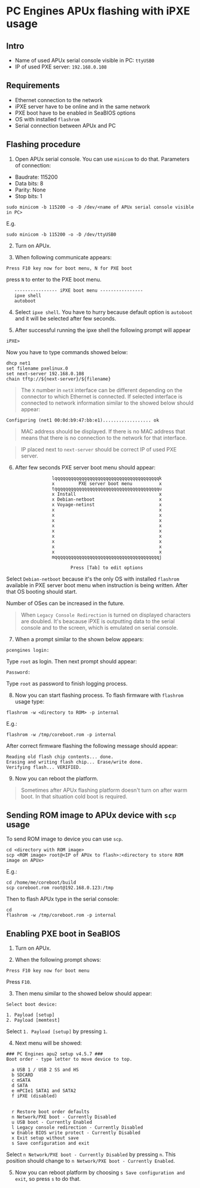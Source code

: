 PC Engines APUx flashing with iPXE usage
========================================

Intro
-----
* Name of used APUx serial console visible in PC: `ttyUSB0`
* IP of used PXE server: `192.168.0.108`

Requirements
------------

* Ethernet connection to the network
* iPXE server have to be online and in the same network
* PXE boot have to be enabled in SeaBIOS options
* OS with installed `flashrom`
* Serial connection between APUx and PC

Flashing procedure
------------------

1. Open APUx serial console. You can use `minicom` to do that.
Parameters of connection:
* Baudrate: 115200
* Data bits: 8
* Parity: None
* Stop bits: 1

```
sudo minicom -b 115200 -o -D /dev/<name of APUx serial console visible in PC>
```

E.g.
```
sudo minicom -b 115200 -o -D /dev/ttyUSB0
```

2. Turn on APUx.

3. When following communicate appears:
```
Press F10 key now for boot menu, N for PXE boot
```
press `N` to enter to the PXE boot menu.

```
   ---------------- iPXE boot menu ----------------
   ipxe shell
   autoboot
```

4. Select `ipxe shell`. You have to hurry because default option is `autoboot` and
it will be selected after few seconds.

5. After successful running the ipxe shell the following prompt will appear
```
iPXE> 
```
Now you have to type commands showed below:
```
dhcp net1
set filename pxelinux.0
set next-server 192.168.0.108
chain tftp://${next-server}/${filename} 
```

> The `X` number in `netX` interface can be different depending on the connector 
to which Ethernet is connected. If selected interface is connected to network
information similar to the showed below should appear:
```
Configuring (net1 00:0d:b9:47:bb:e1).................. ok
```
> MAC address should be displayed. If there is no MAC address that means that
there is no connection to the network for that interface.

> IP placed next to `next-server` should be correct IP of used PXE server.

6. After few seconds PXE server boot menu  should appear:

```
				 lqqqqqqqqqqqqqqqqqqqqqqqqqqqqqqqqqqqqqqqk
				 x         PXE server boot menu          x
				 tqqqqqqqqqqqqqqqqqqqqqqqqqqqqqqqqqqqqqqqu
				 x Install                               x
				 x Debian-netboot                        x
				 x Voyage-netinst                        x
				 x                                       x
				 x                                       x
				 x                                       x
				 x                                       x
				 x                                       x
				 x                                       x
				 x                                       x
				 x                                       x
				 x                                       x
				 mqqqqqqqqqqqqqqqqqqqqqqqqqqqqqqqqqqqqqqqj

				        Press [Tab] to edit options
```

Select `Debian-netboot` because it's the only OS with installed `flashrom`
available in PXE server boot menu when instruction is being written. After that
OS booting should start. 

Number of OSes can be increased in the future.

> When `Legacy Console Redirection` is turned on displayed characters are 
doubled. It's beacause iPXE is outputting data to the serial console and
to the screen, which is emulated on serial console.

7. When a prompt similar to the shown below appears:
```
pcengines login: 

```
Type `root` as login. Then next prompt should appear:
```
Password: 
```
Type `root` as password to finish logging process.

8. Now you can start flashing process. To flash firmware with `flashrom` usage
type:
```
flashrom -w <directory to ROM> -p internal
```
E.g.:
```
flashrom -w /tmp/coreboot.rom -p internal
```

After correct firmware flashing the following message should appear:
```
Reading old flash chip contents... done.
Erasing and writing flash chip... Erase/write done.
Verifying flash... VERIFIED.
```
9. Now you can reboot the platform.

> Sometimes after APUx flashing platform doesn't turn on after warm boot. In 
that situation cold boot is required.

Sending ROM image to APUx device with `scp` usage
-------------------------------------------------

To send ROM image to device you can use `scp`.
```
cd <directory with ROM image>
scp <ROM image> root@<IP of APUx to flash>:<directory to store ROM image on APUx>
```
E.g.:
```
cd /home/me/coreboot/build
scp coreboot.rom root@192.168.0.123:/tmp
```
Then to flash APUx type in the serial console:
```
cd 
flashrom -w /tmp/coreboot.rom -p internal
```

Enabling PXE boot in SeaBIOS
----------------------------

1. Turn on APUx.

2. When the following prompt shows:
```
Press F10 key now for boot menu
```
Press `F10`. 

3. Then menu similar to the showed below should appear:
```
Select boot device:

1. Payload [setup]
2. Payload [memtest]
```
Select `1. Payload [setup]` by pressing `1`.

4. Next menu will be showed:

```
### PC Engines apu2 setup v4.5.7 ###
Boot order - type letter to move device to top.

  a USB 1 / USB 2 SS and HS 
  b SDCARD 
  c mSATA 
  d SATA 
  e mPCIe1 SATA1 and SATA2 
  f iPXE (disabled)


  r Restore boot order defaults
  n Network/PXE boot - Currently Disabled
  u USB boot - Currently Enabled
  l Legacy console redirection - Currently Disabled
  w Enable BIOS write protect - Currently Disabled
  x Exit setup without save
  s Save configuration and exit
```
Select `n Network/PXE boot - Currently Disabled` by pressing `n`. This position
should change to `n Network/PXE boot - Currently Enabled`. 

5. Now you can reboot platform by choosing `s Save configuration and exit`, so 
press `s` to do that.

